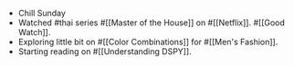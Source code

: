 
- Chill Sunday
- Watched #thai series #[[Master of the House]] on #[[Netflix]]. #[[Good Watch]].
- Exploring little bit on #[[Color Combinations]] for #[[Men's Fashion]].
- Starting reading on #[[Understanding DSPY]].
